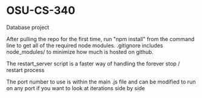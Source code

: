 # OSU-CS-340
Database project

After pulling the repo for the first time, run "npm install" from the command line to get all of the required node modules. .gitignore includes node_modules/ to minimize how much is hosted on github.

The restart_server script is a faster way of handling the forever stop / restart process

The port number to use is within the main .js file and can be modified to run on any port if you want to look at iterations side by side
